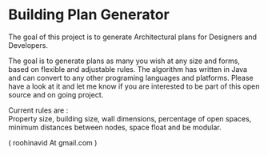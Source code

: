 # Building Plan Generator
The goal of this project is to generate Architectural plans for Designers and Developers.

The goal is to generate plans as many you wish at any size and forms, based on flexible and adjustable rules. 
The algorithm has written in Java and can convert to any other programing languages and platforms. 
Please have a look at it and let me know if you are interested to be part of this open source and on going project.

Current rules are :  
Property size, building size, wall dimensions, percentage of open spaces, minimum distances between nodes, space float and be modular. 

 ( roohinavid At gmail.com )
